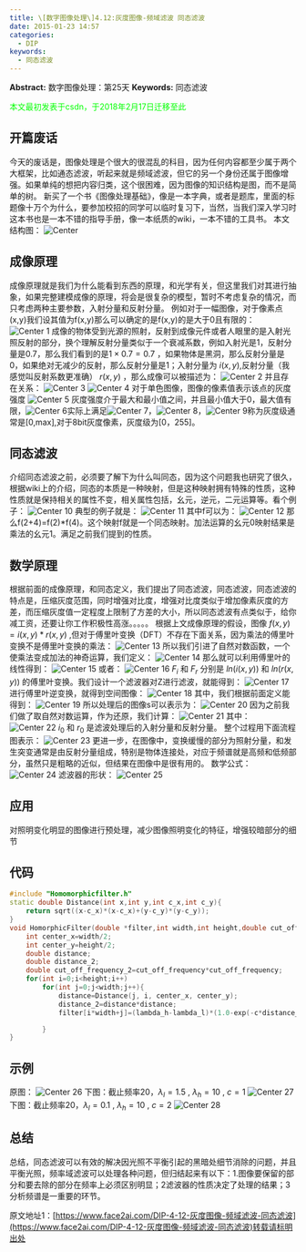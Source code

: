 ```yaml
---
title: \[数字图像处理\]4.12:灰度图像-频域滤波 同态滤波
date: 2015-01-23 14:57
categories:
  - DIP
keywords:
  - 同态滤波
---
```

**Abstract:** 数字图像处理：第25天
**Keywords:** 同态滤波
<!--more-->
<font color="00FF00">本文最初发表于csdn，于2018年2月17日迁移至此</font>
## 开篇废话
今天的废话是，图像处理是个很大的很混乱的科目，因为任何内容都至少属于两个大框架，比如通态滤波，听起来就是频域滤波，但它的另一个身份还属于图像增强。如果单纯的想把内容归类，这个很困难，因为图像的知识结构是图，而不是简单的树。
新买了一个书《图像处理基础》，像是一本字典，或者是题库，里面的标题像十万个为什么，要参加校招的同学可以临时复习下，当然，当我们深入学习时这本书也是一本不错的指导手册，像一本纸质的wiki，一本不错的工具书。
本文结构图：
![Center][]
## 成像原理
成像原理就是我们为什么能看到东西的原理，和光学有关，但这里我们对其进行抽象，如果完整建模成像的原理，将会是很复杂的模型，暂时不考虑复杂的情况，而只考虑两种主要参数，入射分量和反射分量。
例如对于一幅图像，对于像素点(x,y)我们设其值为f(x,y)那么可以确定的是f(x,y)的是大于0且有限的：
![Center 1][]
成像的物体受到光源的照射，反射到成像元件或者人眼里的是入射光照反射的部分，换个理解反射分量类似于一个衰减系数，例如入射光是1，反射分量是0.7，那么我们看到的是$1\times 0.7=0.7$ ，如果物体是黑洞，那么反射分量是0，如果绝对无减少的反射，那么反射分量是1；入射分量为 $i(x,y)$,反射分量（我感觉叫反射系数更准确） $r(x,y)$ ，那么成像可以被描述为：
![Center 2][]
并且存在关系：
![Center 3][]
![Center 4][]
对于单色图像，图像的像素值表示该点的灰度强度
![Center 5][]
灰度强度介于最大和最小值之间，并且最小值大于0，最大值有限，![Center 6][]实际上满足![Center 7][]，![Center 8][]，![Center 9][]称为灰度级通常是\[0,max\],对于8bit灰度像素，灰度级为\[0，255\]。
## 同态滤波
介绍同态滤波之前，必须要了解下为什么叫同态，因为这个问题我也研究了很久，根据wiki上的介绍，同态的本质是一种映射，但是这种映射拥有特殊的性质，这种性质就是保持相关的属性不变，相关属性包括，幺元，逆元，二元运算等。看个例子：
![Center 10][]
典型的例子就是：
![Center 11][]
其中f可以为：
![Center 12][]
那么f(2+4)=f(2)\*f(4)。这个映射f就是一个同态映射。加法运算的幺元0映射结果是乘法的幺元1。满足之前我们提到的性质。
## 数学原理
根据前面的成像原理，和同态定义，我们提出了同态滤波，同态滤波，同态滤波的特点是，压缩灰度范围，同时增强对比度，增强对比度类似于增加像素灰度的方差，而压缩灰度值一定程度上限制了方差的大小，所以同态滤波有点类似于，给你减工资，还要让你工作积极性高涨。。。。。
根据上文成像原理的假设，图像 $f(x,y)=i(x,y)*r(x,y)$ ,但对于傅里叶变换（DFT）不存在下面关系，因为乘法的傅里叶变换不是傅里叶变换的乘法：
![Center 13][]
所以我们引进了自然对数函数，一个使乘法变成加法的神奇运算，我们定义：
![Center 14][]
那么就可以利用傅里叶的线性得到：
![Center 15][]
或者：
![Center 16][]
$F_i$ 和 $F_r$ 分别是 $ln (i(x,y))$ 和 $ln (r(x,y))$ 的傅里叶变换。我们设计一个滤波器对Z进行滤波，就能得到：
![Center 17][]
进行傅里叶逆变换，就得到空间图像：
![Center 18][]
其中，我们根据前面定义能得到：
![Center 19][]
所以处理后的图像s可以表示为：
![Center 20][]
因为之前我们做了取自然对数运算，作为还原，我们计算：
![Center 21][]
其中：
![Center 22][]
$i_0$ 和 $r_0$ 是滤波处理后的入射分量和反射分量。
整个过程用下面流程图表示：
![Center 23][]
更进一步，在图像中，变换缓慢的部分为照射分量，和发生突变通常是由反射分量组成，特别是物体连接处，对应于频谱就是高频和低频部分，虽然只是粗略的近似，但结果在图像中是很有用的。
数学公式：
![Center 24][]
滤波器的形状：
![Center 25][]
## 应用
对照明变化明显的图像进行预处理，减少图像照明变化的特征，增强较暗部分的细节

## 代码
```c++
#include "Homomorphicfilter.h"
static double Distance(int x,int y,int c_x,int c_y){
    return sqrt((x-c_x)*(x-c_x)+(y-c_y)*(y-c_y));
}
void HomorphicFilter(double *filter,int width,int height,double cut_off_frequency,double lambda_l,double lambda_h,double c){
    int center_x=width/2;
    int center_y=height/2;
    double distance;
    double distance_2;
    double cut_off_frequency_2=cut_off_frequency*cut_off_frequency;
    for(int i=0;i<height;i++)
        for(int j=0;j<width;j++){
            distance=Distance(j, i, center_x, center_y);
            distance_2=distance*distance;
            filter[i*width+j]=(lambda_h-lambda_l)*(1.0-exp(-c*distance_2/cut_off_frequency_2))+lambda_l;

        }
}
```

## 示例
原图：
![Center 26][]
下图：截止频率20，$\lambda_l=1.5$ , $\lambda_h=10$ , $c=1$
![Center 27][] 
下图：截止频率20，$\lambda_l=0.1$ , $\lambda_h=10$ , $c=2$
![Center 28][]
## 总结
总结，同态滤波可以有效的解决因光照不平衡引起的黑暗处细节消除的问题，并且平衡光照，频率域滤波可以处理各种问题，但归结起来有以下：1.图像要保留的部分和要去除的部分在频率上必须区别明显；2滤波器的性质决定了处理的结果；3分析频谱是一重要的环节。



[Center]: https://tony4ai-1251394096.cos.ap-hongkong.myqcloud.com/blog_images/DIP-4-12-灰度图像-频域滤波-同态滤波/20150123113932468.png
[Center 1]: https://tony4ai-1251394096.cos.ap-hongkong.myqcloud.com/blog_images/DIP-4-12-灰度图像-频域滤波-同态滤波/20150123104902218.png
[Center 2]: https://tony4ai-1251394096.cos.ap-hongkong.myqcloud.com/blog_images/DIP-4-12-灰度图像-频域滤波-同态滤波/20150123105911078.png
[Center 3]: https://tony4ai-1251394096.cos.ap-hongkong.myqcloud.com/blog_images/DIP-4-12-灰度图像-频域滤波-同态滤波/20150124182604406.png
[Center 4]: https://tony4ai-1251394096.cos.ap-hongkong.myqcloud.com/blog_images/DIP-4-12-灰度图像-频域滤波-同态滤波/20150123105950781.png
[Center 5]: https://tony4ai-1251394096.cos.ap-hongkong.myqcloud.com/blog_images/DIP-4-12-灰度图像-频域滤波-同态滤波/20150123110337114.png
[Center 6]: https://tony4ai-1251394096.cos.ap-hongkong.myqcloud.com/blog_images/DIP-4-12-灰度图像-频域滤波-同态滤波/20150123110424398.png
[Center 7]: https://tony4ai-1251394096.cos.ap-hongkong.myqcloud.com/blog_images/DIP-4-12-灰度图像-频域滤波-同态滤波/20150123110516814.png
[Center 8]: https://tony4ai-1251394096.cos.ap-hongkong.myqcloud.com/blog_images/DIP-4-12-灰度图像-频域滤波-同态滤波/20150123110532000.png
[Center 9]: https://tony4ai-1251394096.cos.ap-hongkong.myqcloud.com/blog_images/DIP-4-12-灰度图像-频域滤波-同态滤波/20150123110743140.png
[Center 10]: https://tony4ai-1251394096.cos.ap-hongkong.myqcloud.com/blog_images/DIP-4-12-灰度图像-频域滤波-同态滤波/20150123112226484.png
[Center 11]: https://tony4ai-1251394096.cos.ap-hongkong.myqcloud.com/blog_images/DIP-4-12-灰度图像-频域滤波-同态滤波/20150123113632202.png
[Center 12]: https://tony4ai-1251394096.cos.ap-hongkong.myqcloud.com/blog_images/DIP-4-12-灰度图像-频域滤波-同态滤波/20150123113630187.png
[Center 13]: https://tony4ai-1251394096.cos.ap-hongkong.myqcloud.com/blog_images/DIP-4-12-灰度图像-频域滤波-同态滤波/20150123114812363.png
[Center 14]: https://tony4ai-1251394096.cos.ap-hongkong.myqcloud.com/blog_images/DIP-4-12-灰度图像-频域滤波-同态滤波/20150123115036990.png
[Center 15]: https://tony4ai-1251394096.cos.ap-hongkong.myqcloud.com/blog_images/DIP-4-12-灰度图像-频域滤波-同态滤波/20150123115050937.png
[Center 16]: https://tony4ai-1251394096.cos.ap-hongkong.myqcloud.com/blog_images/DIP-4-12-灰度图像-频域滤波-同态滤波/20150123115136843.png
[Center 17]: https://tony4ai-1251394096.cos.ap-hongkong.myqcloud.com/blog_images/DIP-4-12-灰度图像-频域滤波-同态滤波/20150123115412052.png
[Center 18]: https://tony4ai-1251394096.cos.ap-hongkong.myqcloud.com/blog_images/DIP-4-12-灰度图像-频域滤波-同态滤波/20150123115526808.png
[Center 19]: https://tony4ai-1251394096.cos.ap-hongkong.myqcloud.com/blog_images/DIP-4-12-灰度图像-频域滤波-同态滤波/20150123115602329.png
[Center 20]: https://tony4ai-1251394096.cos.ap-hongkong.myqcloud.com/blog_images/DIP-4-12-灰度图像-频域滤波-同态滤波/20150123115614875.png
[Center 21]: https://tony4ai-1251394096.cos.ap-hongkong.myqcloud.com/blog_images/DIP-4-12-灰度图像-频域滤波-同态滤波/20150123115739018.png
[Center 22]: https://tony4ai-1251394096.cos.ap-hongkong.myqcloud.com/blog_images/DIP-4-12-灰度图像-频域滤波-同态滤波/20150123115735781.png
[Center 23]: https://tony4ai-1251394096.cos.ap-hongkong.myqcloud.com/blog_images/DIP-4-12-灰度图像-频域滤波-同态滤波/20150123120011968.png
[Center 24]: https://tony4ai-1251394096.cos.ap-hongkong.myqcloud.com/blog_images/DIP-4-12-灰度图像-频域滤波-同态滤波/20150123150249779.png
[Center 25]: https://tony4ai-1251394096.cos.ap-hongkong.myqcloud.com/blog_images/DIP-4-12-灰度图像-频域滤波-同态滤波/20150123144635296.png
[Center 26]: https://tony4ai-1251394096.cos.ap-hongkong.myqcloud.com/blog_images/DIP-4-12-灰度图像-频域滤波-同态滤波/20150123144716741.png
[Center 27]: https://tony4ai-1251394096.cos.ap-hongkong.myqcloud.com/blog_images/DIP-4-12-灰度图像-频域滤波-同态滤波/20150123144732528.png
[Center 28]: https://tony4ai-1251394096.cos.ap-hongkong.myqcloud.com/blog_images/DIP-4-12-灰度图像-频域滤波-同态滤波/20150123144721359.png





原文地址1：[https://www.face2ai.com/DIP-4-12-灰度图像-频域滤波-同态滤波](https://www.face2ai.com/DIP-4-12-灰度图像-频域滤波-同态滤波)转载请标明出处
